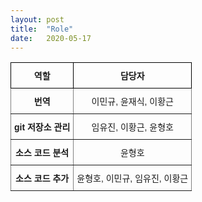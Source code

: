 ```yaml
---
layout: post
title:  "Role"
date:   2020-05-17
---
```

<!--
<title> Role </title>
-->

<style type="text/css">
.tg  {border-collapse:collapse;border-spacing:0;}
.tg td{border-color:black;border-style:solid;border-width:1px;font-family:Arial, sans-serif;font-size:14px;
  overflow:hidden;padding:10px 5px;word-break:normal;}
.tg th{border-color:black;border-style:solid;border-width:1px;font-family:Arial, sans-serif;font-size:14px;
  font-weight:normal;overflow:hidden;padding:10px 5px;word-break:normal;}
.tg .tg-js3t{border-color:inherit;font-family:"Trebuchet MS", Helvetica, sans-serif !important;;font-weight:bold;text-align:center;
  vertical-align:top}
.tg .tg-2g2i{border-color:inherit;font-family:"Trebuchet MS", Helvetica, sans-serif !important;;text-align:center;vertical-align:top
  }
.tg .tg-amwm{font-weight:bold;text-align:center;vertical-align:top}
</style>
<table class="tg">
<thead>
  <tr>
    <th class="tg-amwm">역할</th>
    <th class="tg-amwm">담당자</th>
  </tr>
</thead>
<tbody>
  <tr>
    <td class="tg-js3t">번역</td>
    <td class="tg-2g2i">이민규, 윤재식, 이황근</td>
  </tr>
  <tr>
    <td class="tg-js3t">git 저장소 관리</td>
    <td class="tg-2g2i">임유진, 이황근, 윤형호</td>
  </tr>
  <tr>
    <td class="tg-js3t">소스 코드 분석</td>
    <td class="tg-2g2i">윤형호</td>
  </tr>
  <tr>
    <td class="tg-js3t">소스 코드 추가</td>
    <td class="tg-2g2i">윤형호, 이민규, 임유진, 이황근</td>
  </tr>
</tbody>
</table>
	
